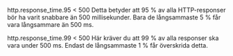 
http.response_time.95 < 500
Detta betyder att 95 % av alla HTTP-responser bör ha varit snabbare än 500 millisekunder. Bara de långsammaste 5 % får vara långsammare än 500 ms.

http.response_time.99 < 500
Här kräver du att 99 % av alla responser ska vara under 500 ms. Endast de långsammaste 1 % får överskrida detta.